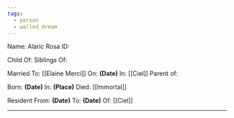 ```yaml
---
tags:
  - person
  - walled_dream
---
```

Name: Alaric Rosa
ID:

Child Of: 
Siblings Of:

Married To: [[Elaine Merci]] On: **(Date)** In: [[Ciel]]
Parent of: 

Born: **(Date)** In: **(Place)**
Died: [[Immortal]]

Resident From: **(Date)** To: **(Date)** Of: [[Ciel]]

---

